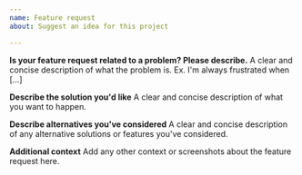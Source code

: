 ```yaml
---
name: Feature request
about: Suggest an idea for this project

---
```


<!--
PLEASE NOTE: This repository is NOT for reporting bugs on the current Dev Console. If you have a bug with the current Dev Console please open a support ticket or post on the forums.

PLEASE USE THIS REPO ONLY FOR FEATURE REQUESTS AND IDEAS FOR THE FUTURE VERSION OF DEV CONSOLE.

-->
**Is your feature request related to a problem? Please describe.**
A clear and concise description of what the problem is. Ex. I'm always frustrated when [...]

**Describe the solution you'd like**
A clear and concise description of what you want to happen.

**Describe alternatives you've considered**
A clear and concise description of any alternative solutions or features you've considered.

**Additional context**
Add any other context or screenshots about the feature request here.
